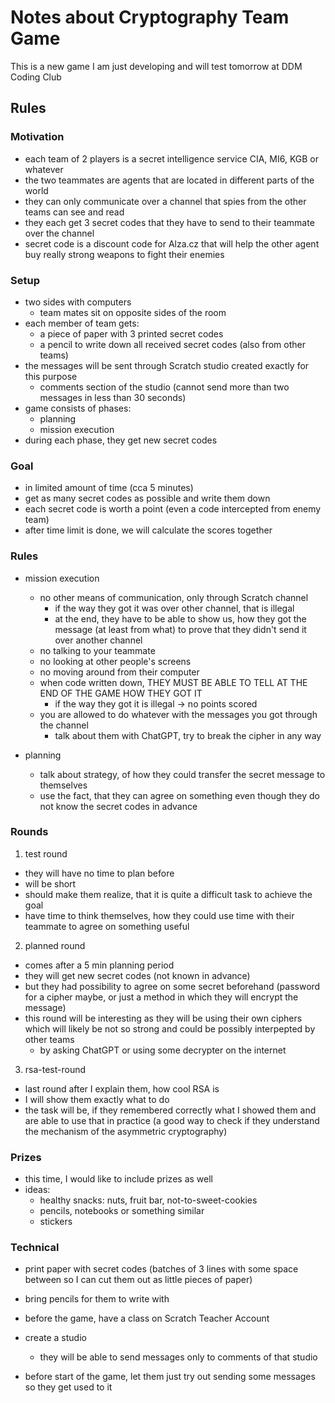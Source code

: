 # Notes about Cryptography Team Game

This is a new game I am just developing and will test tomorrow at DDM Coding Club

## Rules

### Motivation

- each team of 2 players is a secret intelligence service CIA, MI6, KGB or whatever
- the two teammates are agents that are located in different parts of the world
- they can only communicate over a channel that spies from the other teams can see and read
- they each get 3 secret codes that they have to send to their teammate over the channel
- secret code is a discount code for Alza.cz that will help the other agent buy really strong weapons to fight their enemies

### Setup

- two sides with computers
  - team mates sit on opposite sides of the room
- each member of team gets:
  - a piece of paper with 3 printed secret codes
  - a pencil to write down all received secret codes (also from other teams)
- the messages will be sent through Scratch studio created exactly for this purpose
  - comments section of the studio (cannot send more than two messages in less than 30 seconds)
- game consists of phases:
  - planning
  - mission execution
- during each phase, they get new secret codes

### Goal

- in limited amount of time (cca 5 minutes)
- get as many secret codes as possible and write them down
- each secret code is worth a point (even a code intercepted from enemy team)
- after time limit is done, we will calculate the scores together

### Rules

- mission execution
  - no other means of communication, only through Scratch channel
    - if the way they got it was over other channel, that is illegal
    - at the end, they have to be able to show us, how they got the message (at least from what) to prove that they didn't send it over another channel
  - no talking to your teammate
  - no looking at other people's screens
  - no moving around from their computer
  - when code written down, THEY MUST BE ABLE TO TELL AT THE END OF THE GAME HOW THEY GOT IT
    - if the way they got it is illegal -> no points scored
  - you are allowed to do whatever with the messages you got through the channel
    - talk about them with ChatGPT, try to break the cipher in any way

- planning
  - talk about strategy, of how they could transfer the secret message to themselves
  - use the fact, that they can agree on something even though they do not know the secret codes in advance

### Rounds

1. test round
- they will have no time to plan before
- will be short
- should make them realize, that it is quite a difficult task to achieve the goal
- have time to think themselves, how they could use time with their teammate to agree on something useful

2. planned round
- comes after a 5 min planning period
- they will get new secret codes (not known in advance)
- but they had possibility to agree on some secret beforehand (password for a cipher maybe, or just a method in which they will encrypt the message)
- this round will be interesting as they will be using their own ciphers which will likely be not so strong and could be possibly interpepted by other teams
  - by asking ChatGPT or using some decrypter on the internet

3. rsa-test-round
- last round after I explain them, how cool RSA is
- I will show them exactly what to do
- the task will be, if they remembered correctly what I showed them and are able to use that in practice (a good way to check if they understand the mechanism of the asymmetric cryptography)

### Prizes

- this time, I would like to include prizes as well
- ideas:
  - healthy snacks: nuts, fruit bar, not-to-sweet-cookies
  - pencils, notebooks or something similar
  - stickers

### Technical

- print paper with secret codes (batches of 3 lines with some space between so I can cut them out as little pieces of paper)

- bring pencils for them to write with

- before the game, have a class on Scratch Teacher Account
- create a studio
  - they will be able to send messages only to comments of that studio

- before start of the game, let them just try out sending some messages so they get used to it